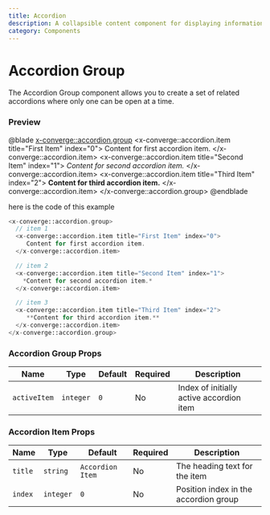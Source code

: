 ```yaml
---
title: Accordion
description: A collapsible content component for displaying information in a space-efficient manner.
category: Components
---
```


# Accordion Group

The Accordion Group component allows you to create a set of related accordions where only one can be open at a time.

### Preview

@blade
<x-converge::accordion.group>
    <x-converge::accordion.item title="First Item" index="0">
        Content for first accordion item.
    </x-converge::accordion.item>
    <x-converge::accordion.item title="Second Item" index="1">
        *Content for second accordion item.*
    </x-converge::accordion.item>
    <x-converge::accordion.item title="Third Item" index="2">
        **Content for third accordion item.**
    </x-converge::accordion.item>
</x-converge::accordion.group>
@endblade

here is the code of this example
```php
<x-converge::accordion.group>
  // item 1
  <x-converge::accordion.item title="First Item" index="0">
     Content for first accordion item.
  </x-converge::accordion.item>

  // item 2
  <x-converge::accordion.item title="Second Item" index="1">
    *Content for second accordion item.*
  </x-converge::accordion.item>

  // item 3
  <x-converge::accordion.item title="Third Item" index="2">
     **Content for third accordion item.**
  </x-converge::accordion.item>
</x-converge::accordion.group>
```

### Accordion Group Props

| Name          | Type      | Default | Required | Description                                |
|---------------|-----------|---------|----------|--------------------------------------------|
| `activeItem`  | `integer` | `0`     | No       | Index of initially active accordion item   |

### Accordion Item Props

| Name      | Type      | Default           | Required | Description                           |
|-----------|-----------|-------------------|----------|---------------------------------------|
| `title`   | `string`  | `Accordion Item`  | No       | The heading text for the item         |
| `index`   | `integer` | `0`               | No       | Position index in the accordion group |
